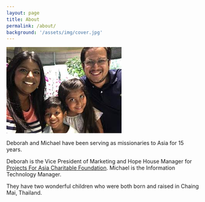 ```yaml
---
layout: page
title: About
permalink: /about/
background: '/assets/img/cover.jpg'
---
```


<div class="row">
  <div class="col-md-4 col-lg-4">
    <p>
      <img src="/assets/img/donate.jpeg" class="thumbnail img img-fluid align-left" />
    </p>
  </div>
  <div class="col-md-8 col-lg-8">
    <p>Deborah and Michael have been serving as missionaries to Asia for 15 years.</p>
    <p>Deborah is the Vice President of Marketing and Hope House Manager for <a href="https://projectsforasia.com">Projects For Asia Charitable Foundation</a>. Michael is the Information Technology Manager. </p>
    <p>They have two wonderful children who were both born and raised in Chaing Mai, Thailand.</p>
  </div>
</div>
